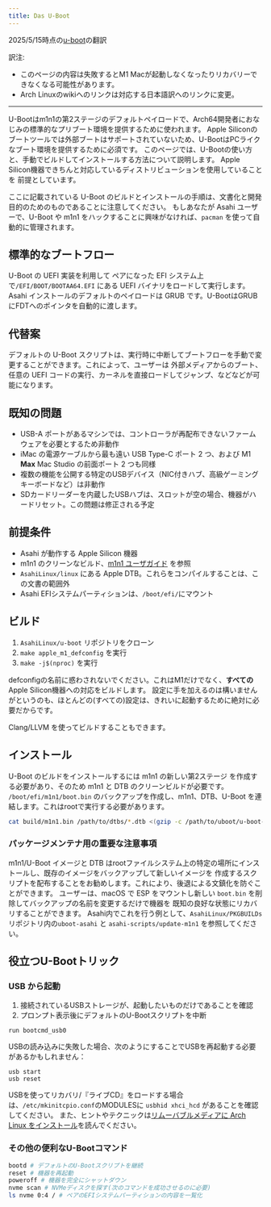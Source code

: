 ```yaml
---
title: Das U-Boot
---
```


2025/5/15時点の[u-boot](https://github.com/AsahiLinux/docs/blob/main/docs/sw/u-boot.md)の翻訳

訳注: 
- このページの内容は失敗するとM1 Macが起動しなくなったりリカバリーできなくなる可能性があります。
- Arch Linuxのwikiへのリンクは対応する日本語訳へのリンクに変更。

---
U-Bootはm1n1の第2ステージのデフォルトペイロードで、Arch64開発者におなじみの標準的なプリブート環境を提供するために使われます。
Apple Siliconのブートツールでは外部ブートはサポートされていないため、U-BootはPCライクなブート環境を提供するために必須です。
このページでは、U-Bootの使い方と、手動でビルドしてインストールする方法について説明します。
Apple Silicon機器できちんと対応しているディストリビューションを使用していることを
前提としています。

ここに記載されている U-Boot のビルドとインストールの手順は、文書化と開発目的のためのものであることに注意してください。
もしあなたが Asahi ユーザーで、U-Boot や m1n1 をハックすることに興味がなければ、`pacman` を使って自動的に管理されます。 

## 標準的なブートフロー
U-Boot の UEFI 実装を利用して ペアになった EFI システム上で`/EFI/BOOT/BOOTAA64.EFI` にある UEFI バイナリをロードして実行します。
Asahi インストールのデフォルトのペイロードは GRUB です。U-BootはGRUBにFDTへのポインタを自動的に渡します。

## 代替案
デフォルトの U-Boot スクリプトは、実行時に中断してブートフローを手動で変更することができます。これによって、ユーザーは
外部メディアからのブート、任意の UEFI コードの実行、カーネルを直接ロードしてジャンプ、などなどが可能になります。

## 既知の問題
* USB-A ポートがあるマシンでは、コントローラが再配布できないファームウェアを必要とするため非動作
* iMac の電源ケーブルから最も遠い USB Type-C ポート 2 つ、および M1 **Max** Mac Studio の前面ポート 2 つも同様
* 複数の機能を公開する特定のUSBデバイス（NIC付きハブ、高級ゲーミングキーボードなど）は非動作
* SDカードリーダーを内蔵したUSBハブは、スロットが空の場合、機器がハードリセット。この問題は修正される予定

## 前提条件
* Asahi が動作する Apple Silicon 機器
* m1n1 のクリーンなビルド、[m1n1 ユーザガイド](m1n1-user-guide.md) を参照
* `AsahiLinux/linux` にある Apple DTB。これらをコンパイルすることは、この文書の範囲外
* Asahi EFIシステムパーティションは、`/boot/efi/`にマウント

## ビルド
1. `AsahiLinux/u-boot` リポジトリをクローン
2. `make apple_m1_defconfig` を実行
3. `make -j$(nproc)` を実行

defconfigの名前に惑わされないでください。これはM1だけでなく、**すべての**Apple Silicon機器への対応をビルドします。
設定に手を加えるのは構いませんがというのも、ほとんどの(すべての)設定は、きれいに起動するために絶対に必要だからです。

Clang/LLVM を使ってビルドすることもできます。

## インストール
U-Boot のビルドをインストールするには m1n1 の新しい第2ステージ を作成する必要があり、そのため m1n1 と DTB のクリーンビルドが必要です。
`/boot/efi/m1n1/boot.bin` のバックアップを作成し、m1n1、DTB、U-Boot を連結します。これはrootで実行する必要があります。

```sh
cat build/m1n1.bin /path/to/dtbs/*.dtb <(gzip -c /path/to/uboot/u-boot-nodtb.bin) > /boot/efi/m1n1/boot.bin
```

### パッケージメンテナ用の重要な注意事項
m1n1/U-Boot イメージと DTB はrootファイルシステム上の特定の場所にインストールし、既存のイメージをバックアップして新しいイメージを
作成するスクリプトを配布することをお勧めします。これにより、後退による文鎮化を防ぐことができます。
ユーザーは、macOS で ESP をマウントし新しい `boot.bin` を削除してバックアップの名前を変更するだけで機器を
既知の良好な状態にリカバリすることができます。
Asahi内でこれを行う例として、`AsahiLinux/PKGBUILDs`リポジトリ内の`uboot-asahi` と `asahi-scripts/update-m1n1` を参照してください。

## 役立つU-Bootトリック

### USB から起動
1. 接続されているUSBストレージが、起動したいものだけであることを確認
2. プロンプト表示後にデフォルトのU-Bootスクリプトを中断
```
run bootcmd_usb0
```

USBの読み込みに失敗した場合、次のようにすることでUSBを再起動する必要があるかもしれません：
```
usb start
usb reset
```

USBを使ってリカバリ/『ライブCD』をロードする場合は、`/etc/mkinitcpio.conf`のMODULESに `usbhid xhci_hcd` があることを確認してください。
また、ヒントやテクニックは[リムーバブルメディアに Arch Linux をインストール](https://wiki.archlinux.jp/index.php/%E3%83%AA%E3%83%A0%E3%83%BC%E3%83%90%E3%83%96%E3%83%AB%E3%83%A1%E3%83%87%E3%82%A3%E3%82%A2%E3%81%AB_Arch_Linux_%E3%82%92%E3%82%A4%E3%83%B3%E3%82%B9%E3%83%88%E3%83%BC%E3%83%AB)を読んでください。

### その他の便利なU-Bootコマンド
```sh
bootd # デフォルトのU-Bootスクリプトを継続
reset # 機器を再起動
poweroff # 機器を完全にシャットダウン
nvme scan # NVMeディスクを探す(次のコマンドを成功させるのに必要)
ls nvme 0:4 / # ペアのEFIシステムパーティションの内容を一覧化
```
